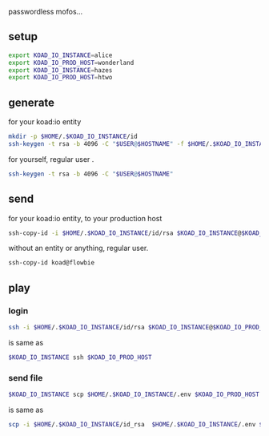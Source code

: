 
passwordless mofos...

## setup 
```bash
export KOAD_IO_INSTANCE=alice
export KOAD_IO_PROD_HOST=wonderland
export KOAD_IO_INSTANCE=hazes
export KOAD_IO_PROD_HOST=htwo
```

## generate 

for your koad:io entity
```bash
mkdir -p $HOME/.$KOAD_IO_INSTANCE/id
ssh-keygen -t rsa -b 4096 -C "$USER@$HOSTNAME" -f $HOME/.$KOAD_IO_INSTANCE/id/rsa
```

for yourself, regular user .
```bash
ssh-keygen -t rsa -b 4096 -C "$USER@$HOSTNAME"
```

## send  
for your koad:io entity, to your production host
```bash
ssh-copy-id -i $HOME/.$KOAD_IO_INSTANCE/id/rsa $KOAD_IO_INSTANCE@$KOAD_IO_PROD_HOST
```

without an entity or anything, regular user.
```bash
ssh-copy-id koad@flowbie
```

## play 

### login
```bash
ssh -i $HOME/.$KOAD_IO_INSTANCE/id/rsa $KOAD_IO_INSTANCE@$KOAD_IO_PROD_HOST
```
is same as 
```bash
$KOAD_IO_INSTANCE ssh $KOAD_IO_PROD_HOST
```
### send file
```bash
$KOAD_IO_INSTANCE scp $HOME/.$KOAD_IO_INSTANCE/.env $KOAD_IO_PROD_HOST:/home/$KOAD_IO_INSTANCE/.env
```
is same as 
```bash
scp -i $HOME/.$KOAD_IO_INSTANCE/id_rsa  $HOME/.$KOAD_IO_INSTANCE/.env $KOAD_IO_INSTANCE@$KOAD_IO_PROD_HOST:/home/$KOAD_IO_INSTANCE/.env
```
